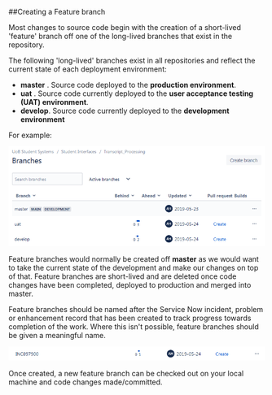 ##Creating a Feature branch

Most changes to source code begin with the creation of a short-lived 'feature' branch off one of the long-lived branches that exist in the repository.

The following 'long-lived' branches exist in all repositories and reflect the current state of each deployment environment:

* **master** . Source code deployed to the **production environment**.
* **uat** . Source code currently deployed to the **user acceptance testing (UAT) environment**.
* **develop**. Source code currently deployed to the **development environment**

For example:

![Bitbucket Branches](repo-branches.png)

Feature branches would normally be created off **master** as we would want to take the current state of the development and make our changes on top of that. Feature branches are short-lived and are deleted once code changes have been completed, deployed to production and merged into master. 

Feature branches should be named after the  Service Now incident, problem or enhancement record that has been created to track progress towards completion of the work. Where this isn't possible, feature branches should be given a meaningful name. 

![Bitbucket Branches](feature-branch.png)

Once created, a new feature branch can be checked out on your local machine and code changes made/committed. 